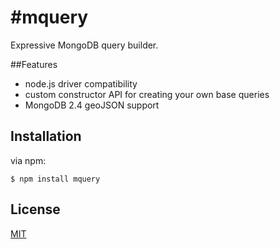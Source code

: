 #mquery
===========

Expressive MongoDB query builder.

##Features

  - node.js driver compatibility
  - custom constructor API for creating your own base queries
  - MongoDB 2.4 geoJSON support

## Installation

via npm:

    $ npm install mquery

## License

[MIT](https://github.com/aheckmann/mquery/blob/master/LICENSE)
